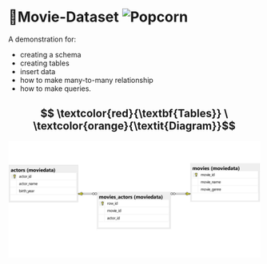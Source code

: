 # 🍿Movie-Dataset ![Popcorn]()

A demonstration for:
* creating a schema 
* creating tables
* insert data
* how to make many-to-many relationship
* how to make queries.


## $$ \textcolor{red}{\textbf{Tables}} \ \textcolor{orange}{\textit{Diagram}}$$


<p style="text-align: center;">
  <!--![tables diagram](moviedata_diagram1.jpg)-->
  <img src="moviedata_diagram1.jpg" alt="Tables diagram">
</p>
